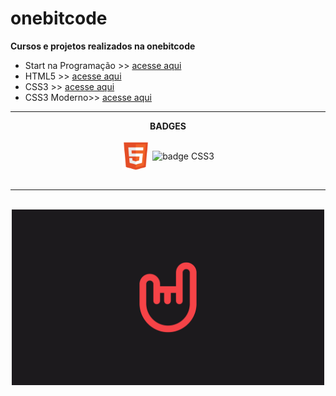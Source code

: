 # onebitcode
**Cursos e projetos realizados na onebitcode**



<ul>
  <li>Start na Programação >> <a href="./start-na-programacao">acesse aqui</a></li>
  <li>HTML5 >> <a href="./html5">acesse aqui</a></li>
  <li>CSS3 >> <a href="./css3">acesse aqui</a></li>
  <li>CSS3 Moderno>> <a href="./css3-moderno">acesse aqui</a></li>
</ul>

<hr>
<div align="center"><strong>BADGES</strong></div>
<br>
<div align="center">
  <img align="center" alt="badge HTML5" height="45" src="https://raw.githubusercontent.com/devicons/devicon/master/icons/html5/html5-original.svg">
  <img align="center" alt="badge CSS3" height="45" src="https://cdn.jsdelivr.net/gh/devicons/devicon/icons/css3/css3-original.svg" />
</div>
<br>

<hr>
<br>

<div align="center">
  <img src="./images/bg-obc.jpg" width="500px">
</div>
